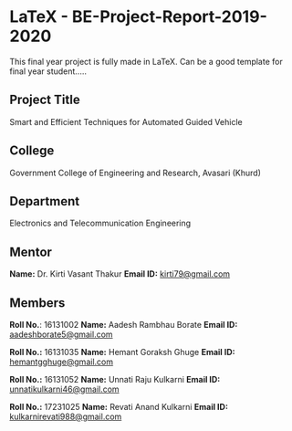 # LaTeX - BE-Project-Report-2019-2020

This final year project is fully made in LaTeX. 
Can be a good template for final year student.....

## Project Title
Smart and Efficient Techniques for Automated Guided Vehicle

## College
Government College of Engineering and Research, Avasari (Khurd)

## Department
Electronics and Telecommunication Engineering

## Mentor

**Name:** Dr. Kirti Vasant Thakur
**Email ID:** kirti79@gmail.com

## Members

**Roll No.**: 16131002 **Name:** Aadesh Rambhau Borate **Email ID:** aadeshborate5@gmail.com

**Roll No.:** 16131035 **Name:** Hemant Goraksh Ghuge **Email ID:** hemantgghuge@gmail.com

**Roll No.:** 16131052 **Name:** Unnati Raju Kulkarni **Email ID:** unnatikulkarni46@gmail.com

**Roll No.:** 17231025 **Name:** Revati Anand Kulkarni **Email ID:** kulkarnirevati988@gmail.com
